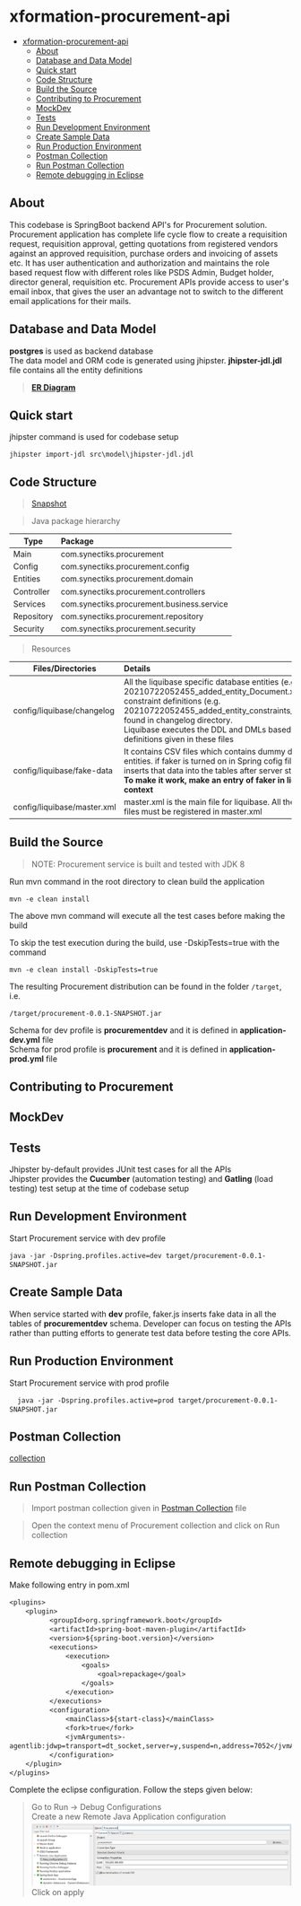 # xformation-procurement-api
- [xformation-procurement-api](#xformation-procurement-api)
  - [About](#about)
  - [Database and Data Model](#database-and-data-model)
  - [Quick start](#quick-start)
  - [Code Structure](#code-structure)
  - [Build the Source](#build-the-source)
  - [Contributing to Procurement](#contributing-to-procurement)
  - [MockDev](#mockdev)
  - [Tests](#tests)
  - [Run Development Environment](#run-development-environment)
  - [Create Sample Data](#create-sample-data)
  - [Run Production Environment](#run-production-environment)
  - [Postman Collection](#postman-collection)
  - [Run Postman Collection](#run-postman-collection)
  - [Remote debugging in Eclipse](#remote-debugging-in-eclipse)
  
## About 
  This codebase is SpringBoot backend API's for Procurement solution. Procurement application has complete life cycle flow to create a requisition request, requisition approval, getting quotations from registered vendors against an approved requisition, purchase orders and invoicing of assets etc. It has user authentication and authorization and maintains the role based request flow with different roles like PSDS Admin, Budget holder, director general, requisition etc.
  Procurement APIs provide access to user's email inbox, that gives the user an advantage not to switch to the different email applications for their mails.  

## Database and Data Model
  **postgres** is used as backend database  
  The data model and ORM code is generated using jhipster. **jhipster-jdl.jdl** file contains all the entity definitions  

  > [**ER Diagram**](ERD.md)  


## Quick start
  jhipster command is used for codebase setup  

  ```
  jhipster import-jdl src\model\jhipster-jdl.jdl
  ```
## Code Structure  
  > [Snapshot](CODE_STRUCTURE.md)  

  > Java package hierarchy  

  | Type       | Package                                    |
  | ---------- | :----------------------------------------- |
  | Main       | com.synectiks.procurement                  |
  | Config     | com.synectiks.procurement.config           |
  | Entities   | com.synectiks.procurement.domain           |
  | Controller | com.synectiks.procurement.controllers      |
  | Services   | com.synectiks.procurement.business.service |
  | Repository | com.synectiks.procurement.repository       |
  | Security   | com.synectiks.procurement.security         |
  
  > Resources  

  | Files/Directories           | Details                                                                                                                                                                                                                                                                                                        |
  | --------------------------- | :------------------------------------------------------------------------------------------------------------------------------------------------------------------------------------------------------------------------------------------------------------------------------------------------------------- |
  | config/liquibase/changelog  | All the liquibase specific database entities (e.g. 20210722052455_added_entity_Document.xml) and their constraint definitions (e.g. 20210722052455_added_entity_constraints_Document.xml) found in changelog directory. <br> Liquibase executes the DDL and DMLs based on the definitions given in these files |
  | config/liquibase/fake-data  | It contains CSV files which contains dummy data for all the entities. if faker is turned on in Spring cofig file, faker.js inserts that data into the tables after server starts up. <br> **To make it work, make an entry of faker in liquibase context**                                                     |
  | config/liquibase/master.xml | master.xml is the main file for liquibase. All the changelog files must be registered in master.xml                                                                                                                                                                                                            |
  

## Build the Source  
> NOTE: Procurement service is built and tested with JDK 8  

  Run mvn command in the root directory to clean build the application  
  
  ```
  mvn -e clean install
  ```
  The above mvn command will execute all the test cases before making the build  
  
  To skip the test execution during the build, use -DskipTests=true with the command  

  ```
  mvn -e clean install -DskipTests=true
  ```

  The resulting Procurement distribution can be found in the folder `/target`, i.e.
  
  ```
  /target/procurement-0.0.1-SNAPSHOT.jar
  ```

  Schema for dev profile is **procurementdev** and it is defined in **application-dev.yml** file  
  Schema for prod profile is **procurement** and it is defined in **application-prod.yml** file  

## Contributing to Procurement  

## MockDev  

## Tests
  
  Jhipster by-default provides JUnit test cases for all the APIs  
  Jhipster provides the **Cucumber** (automation testing) and **Gatling** (load testing) test setup at the time of codebase setup  

## Run Development Environment  
  Start Procurement service with dev profile  

  ```
  java -jar -Dspring.profiles.active=dev target/procurement-0.0.1-SNAPSHOT.jar
  ```  

## Create Sample Data  

  When service started with **dev** profile, faker.js inserts fake data in all the tables of **procurementdev** schema. Developer can focus on testing the APIs rather than putting efforts to generate test data before testing the core APIs.  

## Run Production Environment  
  Start Procurement service with prod profile 

```
  java -jar -Dspring.profiles.active=prod target/procurement-0.0.1-SNAPSHOT.jar  
```  

## Postman Collection
 [collection](POSTMAN_COLLECTION.md)  

## Run Postman Collection  
  
  > Import postman collection given in [Postman Collection](POSTMAN_COLLECTION.md) file  

  > Open the context menu of Procurement collection and click on Run collection  

## Remote debugging in Eclipse  
  
  Make following entry in pom.xml

```
<plugins>
    <plugin>
          <groupId>org.springframework.boot</groupId>
          <artifactId>spring-boot-maven-plugin</artifactId>
          <version>${spring-boot.version}</version>
          <executions>
              <execution>
                  <goals>
                      <goal>repackage</goal>
                  </goals>
              </execution>
          </executions>
          <configuration>
              <mainClass>${start-class}</mainClass>
              <fork>true</fork>
              <jvmArguments>-agentlib:jdwp=transport=dt_socket,server=y,suspend=n,address=7052</jvmArguments>
          </configuration>
    </plugin>
</plugins>
```

  Complete the eclipse configuration. Follow the steps given below:  
  > Go to Run -> Debug Configurations  
  > Create a new Remote Java Application configuration  
  ![Remote Debug](./remote_debug_snapshot.png)  
  > Click on apply  
